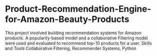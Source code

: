 # Product-Recommendation-Engine-for-Amazon-Beauty-Products
This project involved building recommendation systems for Amazon products. A popularity-based model and a collaborative Filtering model were used and evaluated to recommend top-10 products for a user. Skills and Tools Collaborative Filtering, Recommender Systems, Python
